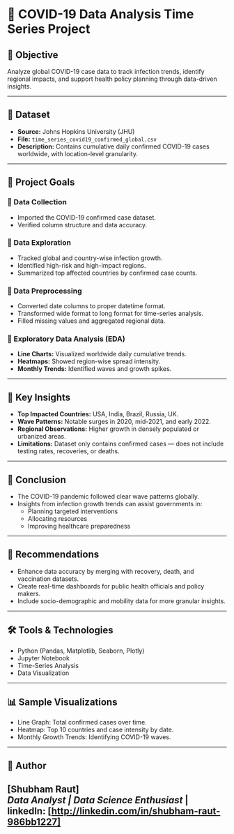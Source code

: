 # 🦠 COVID-19 Data Analysis Time Series Project

## 📌 Objective
Analyze global COVID-19 case data to track infection trends, identify regional impacts, and support health policy planning through data-driven insights.

---

## 📁 Dataset
- **Source:** Johns Hopkins University (JHU)
- **File:** `time_series_covid19_confirmed_global.csv`
- **Description:** Contains cumulative daily confirmed COVID-19 cases worldwide, with location-level granularity.

---

## 🎯 Project Goals

### 🔹 Data Collection
- Imported the COVID-19 confirmed case dataset.
- Verified column structure and data accuracy.

### 🔹 Data Exploration
- Tracked global and country-wise infection growth.
- Identified high-risk and high-impact regions.
- Summarized top affected countries by confirmed case counts.

### 🔹 Data Preprocessing
- Converted date columns to proper datetime format.
- Transformed wide format to long format for time-series analysis.
- Filled missing values and aggregated regional data.

### 🔹 Exploratory Data Analysis (EDA)
- **Line Charts:** Visualized worldwide daily cumulative trends.
- **Heatmaps:** Showed region-wise spread intensity.
- **Monthly Trends:** Identified waves and growth spikes.

---

## 🧠 Key Insights
- **Top Impacted Countries:** USA, India, Brazil, Russia, UK.
- **Wave Patterns:** Notable surges in 2020, mid-2021, and early 2022.
- **Regional Observations:** Higher growth in densely populated or urbanized areas.
- **Limitations:** Dataset only contains confirmed cases — does not include testing rates, recoveries, or deaths.

---

## 🧾 Conclusion
- The COVID-19 pandemic followed clear wave patterns globally.
- Insights from infection growth trends can assist governments in:
  - Planning targeted interventions
  - Allocating resources
  - Improving healthcare preparedness

---

## 📌 Recommendations
- Enhance data accuracy by merging with recovery, death, and vaccination datasets.
- Create real-time dashboards for public health officials and policy makers.
- Include socio-demographic and mobility data for more granular insights.

---

## 🛠️ Tools & Technologies
- Python (Pandas, Matplotlib, Seaborn, Plotly)
- Jupyter Notebook
- Time-Series Analysis
- Data Visualization

---

## 📊 Sample Visualizations
- Line Graph: Total confirmed cases over time.
- Heatmap: Top 10 countries and case intensity by date.
- Monthly Growth Trends: Identifying COVID-19 waves.

---

## 👤 Author
**[Shubham Raut]**  
_Data Analyst | Data Science Enthusiast_ | linkedIn: [http://linkedin.com/in/shubham-raut-986bb1227]
---
